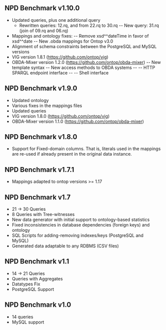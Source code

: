 NPD Benchmark v1.10.0
-----

- Updated queries, plus one additional query
  - Rewritten queries: 12.rq, and from 22.rq to 30.rq
-- New query: 31.rq (join of 09.rq and 06.rq)
- Mappings and ontology fixes:
-- Remove xsd^^dateTime in favor of xsd^^date
-- New .obda mappings for Ontop v3.0
- Alignment of schema constraints between the PostgreSQL and MySQL versions
- VIG version 1.8.1 (https://github.com/ontop/vig)
- OBDA-Mixer version 1.2.0 (https://github.com/ontop/obda-mixer)
-- New template syntax
-- New access methods to OBDA systems
-- -- HTTP SPARQL endpoint interface
-- -- Shell interface

NPD Benchmark v1.9.0
---

- Updated ontology
- Various fixes in the mappings files
- Updated queries
- VIG version 1.8.0 (https://github.com/ontop/vig)
- OBDA-Mixer version 1.1.0 (https://github.com/ontop/obda-mixer)

NPD Benchmark v1.8.0
---

- Support for Fixed-domain columns. That is, literals used in the mappings are re-used if already present in the original data instance.

NPD Benchmark v1.7.1
---

- Mappings adapted to ontop versions >= 1.17

NPD Benchmark v1.7
---

- 21 -> 30 Queries
- 8 Queries with Tree-witnesses
- New data generator with initial support to ontology-based statistics
- Fixed inconsistencies in database dependencies (foreign keys) and ontology
- SQL Scripts for adding-removing indexes/keys (PostgreSQL and MySQL)
- Generated data adaptable to any RDBMS (CSV files)

NPD Benchmark v1.1
---

- 14 -> 21 Queries
- Queries with Aggregates
- Datatypes Fix
- PostgreSQL Support

NPD Benchmark v1.0
---

- 14 queries
- MySQL support
